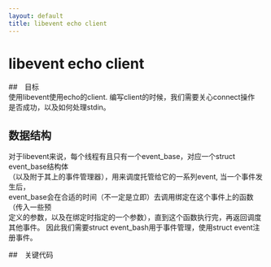 ```yaml
---
layout: default
title: libevent echo client 
---
```

# libevent echo client 

##　目标  
使用libevent使用echo的client. 编写client的时候，我们需要关心connect操作　　　
是否成功，以及如何处理stdin。

## 数据结构
对于libevent来说，每个线程有且只有一个event_base，对应一个struct event_base结构体   
（以及附于其上的事件管理器），用来调度托管给它的一系列event, 当一个事件发生后，   
event_base会在合适的时间（不一定是立即）去调用绑定在这个事件上的函数（传入一些预   
定义的参数，以及在绑定时指定的一个参数），直到这个函数执行完，再返回调度其他事件。
因此我们需要struct event_bash用于事件管理，使用struct event注册事件。
 
##　关键代码

